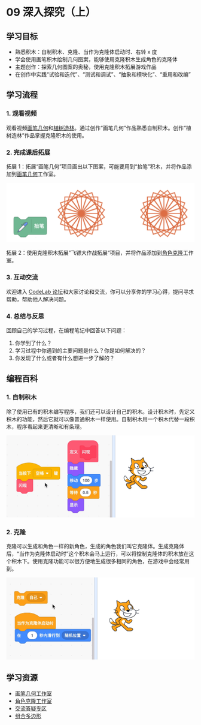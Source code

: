 # 09 深入探究（上）

## 学习目标

* 熟悉积木：自制积木、克隆、当作为克隆体启动时、右转 x 度
* 学会使用画笔积木绘制几何图案，能够使用克隆积木生成角色的克隆体
* 主题创作：探索几何图案的奥秘，使用克隆积木拓展游戏作品
* 在创作中实践“试验和迭代”、“测试和调试”、“抽象和模块化”、“重用和改编”

## 学习流程

### 1. 观看视频

观看视频[画笔几何](https://www.bilibili.com/video/BV1jT4y1K7iA?p=18)和[植树造林](https://www.bilibili.com/video/BV1jT4y1K7iA?p=19)。通过创作“画笔几何”作品熟悉自制积木。创作“植树造林”作品掌握克隆积木的使用。

### 2. 完成课后拓展

拓展 1：拓展“画笔几何”项目画出以下图案，可能要用到“抬笔”积木，并将作品添加到[画笔几何](https://create.codelab.club/studios/368/)工作室。

![](.gitbook/assets/9.1-tuo-zhan-1.png)

拓展 2：使用克隆积木拓展”飞镖大作战拓展“项目，并将作品添加到[角色克隆](https://create.codelab.club/studios/369/)工作室。



### 3. 互动交流

欢迎进入 [CodeLab 论坛](https://discuss.codelab.club/c/8-category/8)和大家讨论和交流，你可以分享你的学习心得，提问寻求帮助，帮助他人解决问题。

### 4. 总结与反思

回顾自己的学习过程，在编程笔记中回答以下问题：

1. 你学到了什么？
2. 学习过程中你遇到的主要问题是什么？你是如何解决的？
3. 你发现了什么或者有什么想进一步了解的？

## 编程百科

### 1. 自制积木

除了使用已有的积木编写程序，我们还可以设计自己的积木。设计积木时，先定义积木的功能，然后它就可以像普通积木一样使用。自制积木用一个积木代替一段积木，程序看起来更清晰和有条理。

![](.gitbook/assets/9.2-shan-xian-.gif)

### 2. 克隆

克隆可以生成和角色一样的新角色，生成的角色我们叫它克隆体。生成克隆体后，“当作为克隆体启动时”这个积木会马上运行，可以将控制克隆体的积木放在这个积木下。使用克隆功能可以很方便地生成很多相同的角色，在游戏中会经常用到。

![](.gitbook/assets/9.3-ke-long-.gif)

## 学习资源

* [画笔几何工作室](https://create.codelab.club/studios/368/)
* [角色克隆工作室](https://create.codelab.club/studios/369/)
* [交流答疑专区](https://discuss.codelab.club/c/8-category/32-category/32)
* [组合多边形](https://create.codelab.club/projects/7887/)

